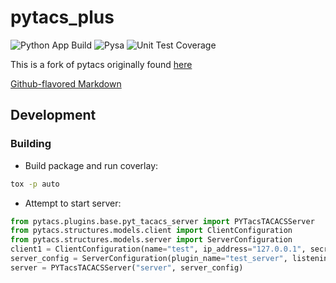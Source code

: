 # pytacs_plus

![Python App Build](https://github.com/bubbaandy89/pytacs/actions/workflows/python-app-build.yml/badge.svg)
![Pysa](https://github.com/bubbaandy89/pytacs/actions/workflows/pysa.yml/badge.svg)
![Unit Test Coverage](https://img.shields.io/endpoint?url=https://gist.githubusercontent.com/bubbaandy89/6c31b32f0703d797bb43ed2dc75ce0c0/raw/covbadge.json)

This is a fork of pytacs originally found [here](https://github.com/kjmancuso/pytacs)


[Github-flavored Markdown](https://guides.github.com/features/mastering-markdown/)

## Development

### Building

* Build package and run coverlay:

```bash
tox -p auto
```

* Attempt to start server:

```python
from pytacs.plugins.base.pyt_tacacs_server import PYTacsTACACSServer
from pytacs.structures.models.client import ClientConfiguration
from pytacs.structures.models.server import ServerConfiguration
client1 = ClientConfiguration(name="test", ip_address="127.0.0.1", secret="secret")
server_config = ServerConfiguration(plugin_name="test_server", listening_address="127.0.0.1", listening_port=49, clients=[client1])
server = PYTacsTACACSServer("server", server_config)
```